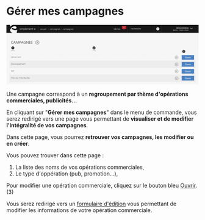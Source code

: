 # Gérer mes campagnes


![campagnes-screenshotciappsimplementecom20150810163257](images/campagnes-screenshotciappsimplementecom20150810163257.png)


<p>Une campagne correspond &agrave; un<strong> regroupement par th&egrave;me d'op&eacute;rations commerciales, publicit&eacute;s...</strong></p>
<p>En cliquant sur "<strong>G&eacute;rer mes campagnes</strong>" dans le menu de commande, vous serez redirig&eacute; vers une page vous permettant de <strong>visualiser et de modifier l'int&eacute;gralit&eacute; de vos campagnes</strong>.</p>
<p>Dans cette page, vous pourrez <strong>retrouver vos campagnes, les modifier ou en cr&eacute;er</strong>.</p>
<p>Vous pouvez trouver dans cette page :</p>
<ol>
<li>La liste des noms de vos op&eacute;rations commerciales,</li>
<li>Le type d'opp&eacute;ration (pub, promotion...),</li>
</ol>
<p>Pour modifier une op&eacute;ration commerciale, cliquez sur le bouton bleu <a href="/fr-fr/office/gestion-commerciale/commercial/campagnes/editcampagne.html">Ouvrir</a>. (3)</p>
<p>Vous serez redirig&eacute; vers un <a href="/fr-fr/office/gestion-commerciale/commercial/campagnes/editcampagne.html">formulaire d'&eacute;dition</a>&nbsp;vous permettant de modifier les informations de votre op&eacute;ration commerciale.</p>

